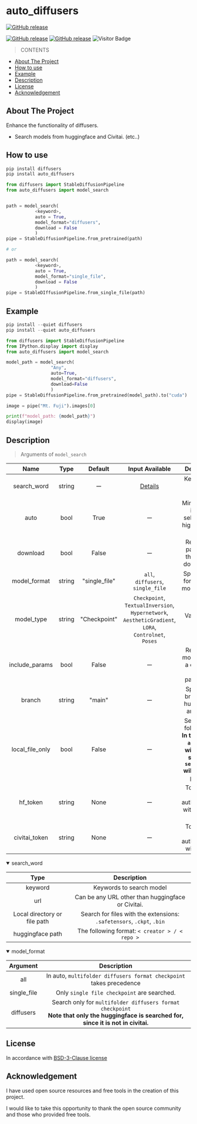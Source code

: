 # auto_diffusers


<p>
    <a href="https://github.com/suzukimain/auto_diffusers/blob/main/LICENSE"><img alt="GitHub release" src="https://img.shields.io/badge/license-BSD%203--Clause-blue.svg?style=social"></a>
</p>
<p>
    <a href="https://pepy.tech/project/auto_diffusers"><img alt="GitHub release" src="https://static.pepy.tech/badge/auto_diffusers"></a>
    <a href="https://github.com/suzukimain/auto_diffusers/releases"><img alt="GitHub release" src="https://img.shields.io/github/release/suzukimain/auto_diffusers.svg"></a>
    <img src="https://visitor-badge.laobi.icu/badge?page_id=suzukimain.auto_diffusers" alt="Visitor Badge">
</p>


>CONTENTS
+ [About The Project](#About_The_Project)
+ [How to use](#How_to_use)
+ [Example](#Example)
+ [Description](#Description)
+ [License](#License)
+ [Acknowledgement](#Acknowledgement)

## About The Project<a name = "About_The_Project"></a>
Enhance the functionality of diffusers.
* Search models from huggingface and Civitai. 
(etc..)


##  How to use<a name = "How_to_use"></a>

```python
pip install diffusers
pip install auto_diffusers

from diffusers import StableDiffusionPipeline
from auto_diffusers import model_search


path = model_search(
           <keyword>,
           auto = True,
           model_format="diffusers",
           download = False
           )
pipe = StableDiffusionPipeline.from_pretrained(path)

# or

path = model_search(
           <keyword>,
           auto = True,
           model_format="single_file",
           download = False
           )
pipe = StableDIffusionPipeline.from_single_file(path)
```

##  Example<a name = "Example"></a>

```python
pip install --quiet diffusers
pip install --quiet auto_diffusers

from diffusers import StableDiffusionPipeline
from IPython.display import display
from auto_diffusers import model_search

model_path = model_search(
                 "Any",
                 auto=True,
                 model_format="diffusers",
                 download=False
                 )
pipe = StableDiffusionPipeline.from_pretrained(model_path).to("cuda")

image = pipe("Mt. Fuji").images[0]

print(f"model_path: {model_path}")
display(image)
```

##  Description<a name = "Description"></a>
> Arguments of `model_search`
> 
| Name           | Type   | Default     | Input Available  | Description |
|:--------------:|:------:|:-----------:|:----------------:|:--------------------------------------------------------:|
| search_word    | string | ー          | [Details](#search-word) | Keywords to search models |
| auto           | bool   | True        | ー                | Minimize user input by selecting the highest-rated models. |
| download       | bool   | False       | ー                | Returns the path where the file was downloaded. |
| model_format   | string | "single_file" | `all`,<br> `diffusers`,<br> `single_file`| Specifies the format of the model. [Details](#model_format) |
| model_type     | string | "Checkpoint"| `Checkpoint`,<br>`TextualInversion`,<br>`Hypernetwork`,<br>`AestheticGradient`,<br>`LORA`,<br>`Controlnet`,<br>`Poses` | Valid only in Civitai. |
| include_params | bool   | False       | ー                | Returns the model path or a dictionary with parameters. |
| branch         | string | "main"      | ー                | Specify the branches of huggingface and civitai. |
| local_file_only| bool   | False       | ー                | Search local folders only.<br>**In the case of `auto`, files with names similar to `search_word` will be given priority.** |
| hf_token       | string | None        | ー                | Token used for authentication with Hugging Face. |
| civitai_token  | string | None        | ー                | Token used for authentication with Civitai. |


<a id="search-word"></a>
<details open>
<summary>search_word</summary>

| Type                         | Description                                                            |
| :--------------------------: | :--------------------------------------------------------------------: |
| keyword                      | Keywords to search model<br>                                           |
| url                          | Can be any URL other than huggingface or Civitai.                      |
| Local directory or file path | Search for files with the extensions: `.safetensors`, `.ckpt`, `.bin`  |
| huggingface path             | The following format: `< creator > / < repo >`                         |

</details>


<a id="model_format"></a>
<details open>
<summary>model_format</summary>

| Argument                     | Description                                                            |
| :--------------------------: | :--------------------------------------------------------------------: |
| all                          | In auto, `multifolder diffusers format checkpoint` takes precedence    |                                      
| single_file                  | Only `single file checkpoint` are searched.  |
| diffusers                    | Search only for `multifolder diffusers format checkpoint`<br>**Note that only the huggingface is searched for, since it is not in civitai.**    |

</details>


## License<a name = "License"></a>
In accordance with [BSD-3-Clause license](LICENSE)



## Acknowledgement<a name = "Acknowledgement"></a>

I have used open source resources and free tools in the creation of this project.

I would like to take this opportunity to thank the open source community and those who provided free tools.


